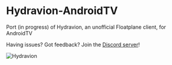 # Hydravion-AndroidTV
Port (in progress) of Hydravion, an unofficial Floatplane client, for AndroidTV

Having issues? Got feedback? Join the [Discord server](https://discord.gg/4xKDGz5M5B)!


![Hydravion](https://raw.githubusercontent.com/bmlzootown/Hydravion-AndroidTV/master/app/src/main/res/mipmap-xxxhdpi/ic_launcher.png)
